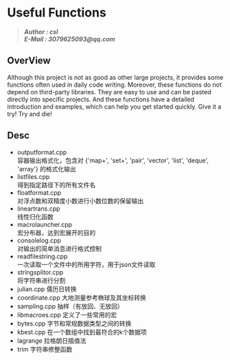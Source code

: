 # Useful Functions
>___Author : csl___  
>___E-Mail : 3079625093@qq.com___

## OverView

Although this project is not as good as other large projects, it provides some functions often used in daily code writing. Moreover, these functions do not depend on third-party libraries. They are easy to use and can be pasted directly into specific projects. And these functions have a detailed introduction and examples, which can help you get started quickly. Give it a try! Try and die!

## Desc

+ outputformat.cpp   
    容器输出格式化，包含对 {'map+', 'set+', 'pair', 'vector', 'list', 'deque', 'array'} 的格式化输出  
+ listfiles.cpp  
    得到指定路径下的所有文件名  
+ floatformat.cpp  
    对浮点数和双精度小数进行小数位数的保留输出  
+ lineartrans.cpp  
    线性归化函数  
+ macrolauncher.cpp   
    宏分布器，达到宏展开的目的
+ consolelog.cpp  
    对输出的简单消息进行格式控制  
+ readfilestring.cpp  
    一次读取一个文件中的所用字符，用于json文件读取  
+ stringsplitor.cpp  
    将字符串进行分割  
+ julian.cpp
    儒历日转换
+ coordinate.cpp
    大地测量参考椭球及其坐标转换
+ sampling.cpp
    抽样（有放回、无放回）
+ libmacroes.cpp
    定义了一些常用的宏
+ bytes.cpp
    字节和常规数据类型之间的转换
+ kbest.cpp
    在一个数组中找到最符合的k个数据项
+ lagrange
    拉格朗日插值法
+ trim
  字符串修整函数
